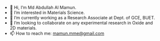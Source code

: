 - 👋 Hi, I’m Md Abdullah Al Mamun.
- 👀 I’m interested in Materials Science.
- 🌱 I’m currently working as a Research Associate at Dept. of GCE, BUET.
- 💞️ I’m looking to collaborate on any experimental research in Oxide and 2D materials.
- 📫 How to reach me: mamun.mme@gmail.com

<!---
Mamunia/Mamunia is a ✨ special ✨ repository because its `README.md` (this file) appears on your GitHub profile.
You can click the Preview link to take a look at your changes.
--->
